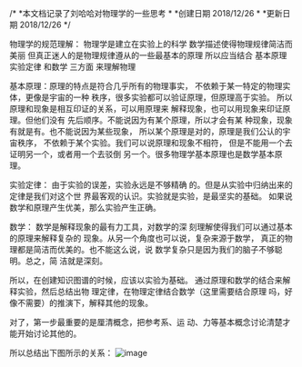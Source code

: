 /*
*本文档记录了刘哈哈对物理学的一些思考
*
*创建日期 2018/12/26
*
*更新日期 2018/12/26
*/

物理学的规范理解：
物理学是建立在实验上的科学
数学描述使得物理规律简洁而美丽
但真正迷人的是物理规律遵从的一些最基本的原理
所以应当结合 基本原理 实验定律 和数学 三方面
来理解物理

基本原理：原理的特点是符合几乎所有的物理事实，
不依赖于某一特定的物理实体，更像是宇宙的一种
秩序，很多实验都可以验证原理，但原理高于实验。
所以原理和现象是相互印证的关系，可以用原理来
解释现象，也可以用现象来印证原理。但他们没有
先后顺序。不能说因为有某个原理，所以才会有某
种现象，现象有就是有。也不能说因为某些现象，
所以某个原理是对的，原理是我们公认的宇宙秩序，
不依赖于某个实验。我们可以说原理和现象不相符，
但是不能用一个去证明另一个，或者用一个去驳倒
另一个。很多物理学基本原理也是数学基本原理。

实验定律： 由于实验的误差，实验永远是不够精确
的。但是从实验中归纳出来的定律是我们对这个世
界最客观的认识。实验就是实验，是最坚实的基础。
如果说数学和原理产生优美，那么实验产生正确。

数学： 数学是解释现象的最有力工具，对数学的深
刻理解使得我们可以通过基本的原理来解释复杂的
现象。从另一个角度也可以说，复杂来源于数学，
真正的物理都是简洁而优美的。也不能这么说，说
数学复杂只是因为我们的脑子不够聪明。总之，简
洁就是深刻。

所以，在创建知识图谱的时候，应该以实验为基础。
通过原理和数学的结合来解释实验，然后总结出物
理定律，在物理定律结合数学（这里需要结合原理
吗，好像不需要）的推演下，解释其他的现象。

对了，第一步最重要的是厘清概念，把参考系、运
动、力等基本概念讨论清楚才能开始讨论其他的。

所以总结出下图所示的关系：
![image](https://github.com/liuhahapku/physics-resources/blob/master/constitution_of_physics1.bmp)
